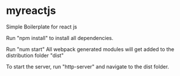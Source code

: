 # myreactjs

Simple Boilerplate for react js

Run "npm install" to install all dependencies.

Run "num start" 
All webpack generated modules will get added to the distribution folder "dist"

To start the server, run "http-server" and navigate to the dist folder.
